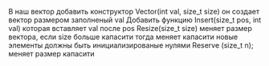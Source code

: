 В наш вектор добавить конструктор 
Vector(int val, size_t size) он создает вектор размером заполненый val
Добавить функцию Insert(size_t pos, int val) которая вставляет val после pos
Resize(size_t size) меняет размер вектора, если size больше капасити тогда меняет капасити новые элементы должны быть инициализированые нулями
Reserve (size_t n); меняет размер капасити
